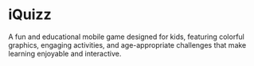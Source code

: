 # i Q u i z z 

A fun and educational mobile game designed for kids, featuring colorful graphics, engaging activities,
and age-appropriate challenges that make learning enjoyable and interactive.
